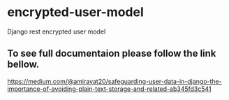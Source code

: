 # encrypted-user-model
Django rest encrypted user model

## To see full documentaion please follow the link bellow.
https://medium.com/@amirayat20/safeguarding-user-data-in-django-the-importance-of-avoiding-plain-text-storage-and-related-ab345fd3c541
